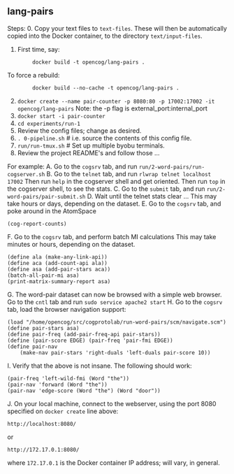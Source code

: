 lang-pairs
----------

Steps:
0. Copy your text files to `text-files`. These will then be
   automatically copied into the Docker container, to the
   directory `text/input-files`.
1. First time, say:
```
        docker build -t opencog/lang-pairs .
```
   To force a rebuild:
```
        docker build --no-cache -t opencog/lang-pairs .
```
2. `docker create --name pair-counter -p 8080:80 -p 17002:17002 -it opencog/lang-pairs`
   Note: the -p flag is external_port:internal_port
3. `docker start -i pair-counter`
4. `cd experiments/run-1`
5. Review the config files; change as desired.
6. `. 0-pipeline.sh`  # i.e. source the contents of this config file.
7. `run/run-tmux.sh`  # Set up multiple byobu terminals.
8. Review the project README's and follow those ...

For example:
A. Go to the `cogsrv` tab, and run `run/2-word-pairs/run-cogserver.sh`
B. Go to the `telnet` tab, and run `rlwrap telnet localhost 17002`
   Then run `help` in the cogserver shell and get oriented.
   Then run `top`  in the cogserver shell, to see the stats.
C. Go to the `submit` tab, and run `run/2-word-pairs/pair-submit.sh`
D. Wait until the telnet stats clear ...
   This may take hours or days, depending on the dataset.
E. Go to the `cogsrv` tab, and poke around in the AtomSpace
```
(cog-report-counts)
```
F. Go to the `cogsrv` tab, and perform batch MI calculations
   This may take minutes or hours, depending on the dataset.
```
(define ala (make-any-link-api))
(define aca (add-count-api ala))
(define asa (add-pair-stars aca))
(batch-all-pair-mi asa)
(print-matrix-summary-report asa)
```

G. The word-pair dataset can now be browsed with a simple web browser.
   Go to the `cntl` tab and run `sudo service apache2 start`
H. Go to the `cogsrv` tab, load the browser navigation support:
```
(load "/home/opencog/src/cogprotolab/run-word-pairs/scm/navigate.scm")
(define pair-stars asa)
(define pair-freq (add-pair-freq-api pair-stars))
(define (pair-score EDGE) (pair-freq 'pair-fmi EDGE))
(define pair-nav
	(make-nav pair-stars 'right-duals 'left-duals pair-score 10))
```

I. Verify that the above is not insane. The following should work:
```
(pair-freq 'left-wild-fmi (Word "the"))
(pair-nav 'forward (Word "the"))
(pair-nav 'edge-score (Word "the") (Word "door"))
```

J. On your local machine, connect to the webserver, using the port 8080
   specified on `docker create` line above:
```
http://localhost:8080/
```
   or
```
http://172.17.0.1:8080/
```
   where `172.17.0.1` is the Docker container IP address; will vary,
   in general.
